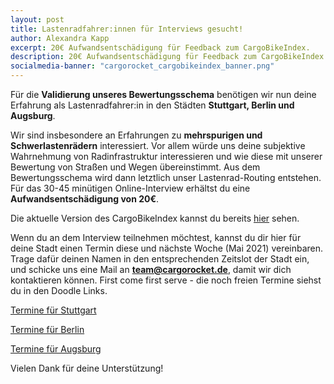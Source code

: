 ```yaml
---
layout: post
title: Lastenradfahrer:innen für Interviews gesucht!
author: Alexandra Kapp
excerpt: 20€ Aufwandsentschädigung für Feedback zum CargoBikeIndex.
description: 20€ Aufwandsentschädigung für Feedback zum CargoBikeIndex.
socialmedia-banner: "cargorocket_cargobikeindex_banner.png"
---
```


Für die **Validierung unseres Bewertungsschema** benötigen wir nun deine Erfahrung als Lastenradfahrer:in in den Städten **Stuttgart, Berlin und Augsburg**. 

Wir sind insbesondere an Erfahrungen zu **mehrspurigen und Schwerlastenrädern** interessiert. Vor allem würde uns deine subjektive Wahrnehmung von Radinfrastruktur interessieren und wie diese mit unserer Bewertung von Straßen und Wegen übereinstimmt. Aus dem Bewertungsschema wird dann letztlich unser Lastenrad-Routing entstehen. Für das 30-45 minütigen Online-Interview erhältst du eine **Aufwandsentschädigung von 20€**.

Die aktuelle Version des CargoBikeIndex kannst du bereits [hier](https://cargorocket.de/cargobikeindex) sehen.

Wenn du an dem Interview teilnehmen möchtest, kannst du dir hier für deine Stadt einen Termin diese und nächste Woche (Mai 2021) vereinbaren. Trage dafür deinen Namen in den entsprechenden Zeitslot der Stadt ein, und schicke uns eine Mail an **team@cargorocket.de**, damit wir dich kontaktieren können.
First come first serve - die noch freien Termine siehst du in den Doodle Links.

[Termine für Stuttgart](https://doodle.com/poll/2ih73n5i33ktsq6e?utm_source=poll&utm_medium=link)

[Termine für Berlin](https://doodle.com/poll/wc3sa7d4svezdaqy?utm_source=poll&utm_medium=link)

[Termine für Augsburg](https://doodle.com/poll/q8s7psr8fyy8tuvh?utm_source=poll&utm_medium=link)


Vielen Dank für deine Unterstützung!
